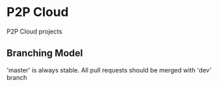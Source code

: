 P2P Cloud
===================

P2P Cloud projects

Branching Model
-------------------

'master' is always stable. All pull requests should be merged with 'dev' branch
